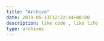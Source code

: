 ```yaml
---
title: "Archive"
date: 2019-05-13T12:22:44+08:00
description: like code , like life
type: archives
---
```

